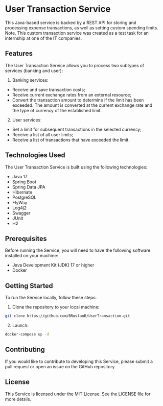 # User Transaction Service
This Java-based service is backed by a REST API for storing and processing expense transactions, as well as setting custom spending limits.
Note. This custom transaction service was created as a test task for an internship at one of the IT companies.

## Features
The User Transaction Service allows you to process two subtypes of services (banking and user):

1. Banking services:
* Receive and save transaction costs;
* Receive current exchange rates from an external resource;
* Convert the transaction amount to determine if the limit has been exceeded. The amount is converted at the current exchange rate and the type of currency of the established limit.
2. User services:
* Set a limit for subsequent transactions in the selected currency;
* Receive a list of all user limits;
* Receive a list of transactions that have exceeded the limit.

## Technologies Used
The User Transaction Service is built using the following technologies:

* Java 17
* Spring Boot
* Spring Data JPA
* Hibernate
* PostgreSQL
* FlyWay
* Log4j2
* Swagger
* JUnit
* H2

## Prerequisites
Before running the Service, you will need to have the following software installed on your machine:

* Java Development Kit (JDK) 17 or higher
* Docker

## Getting Started
To run the Service locally, follow these steps:

1. Clone the repository to your local machine:
```bash
git clone https://github.com/BRuslanB/UserTransaction.git
```
2. Launch:
```bash
docker-compose up -d
```

## Contributing
If you would like to contribute to developing this Service, please submit a pull request or open an issue on the GitHub repository.

## License
This Service is licensed under the MIT License. See the LICENSE file for more details.
